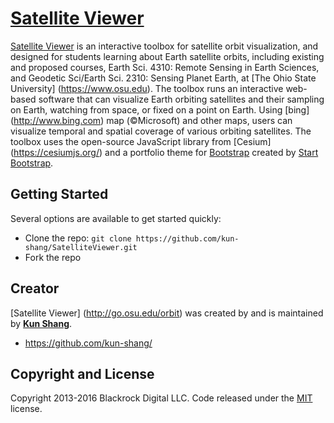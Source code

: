 # [Satellite Viewer](http://go.osu.edu/orbit)

[Satellite Viewer](http://go.osu.edu/orbit) is an interactive toolbox for satellite orbit visualization, and designed for students learning about Earth satellite orbits, including existing and proposed courses, Earth Sci. 4310: Remote Sensing in Earth Sciences, and Geodetic Sci/Earth Sci. 2310: Sensing Planet Earth, at [The Ohio State University] (https://www.osu.edu). The toolbox runs an interactive web-based software that can visualize Earth orbiting satellites and their sampling on Earth, watching from space, or fixed on a point on Earth. Using [bing] (http://www.bing.com) map (©Microsoft) and other maps, users can visualize temporal and spatial coverage of various orbiting satellites. The toolbox uses the open-source JavaScript library from [Cesium] (https://cesiumjs.org/) and a portfolio theme for [Bootstrap](http://getbootstrap.com/) created by [Start Bootstrap](http://startbootstrap.com/).

## Getting Started

Several options are available to get started quickly:
* Clone the repo: `git clone https://github.com/kun-shang/SatelliteViewer.git`
* Fork the repo

## Creator

[Satellite Viewer] (http://go.osu.edu/orbit) was created by and is maintained by **[Kun Shang](shang.34@osu.edu)**.

* https://github.com/kun-shang/

## Copyright and License

Copyright 2013-2016 Blackrock Digital LLC. Code released under the [MIT](https://github.com/BlackrockDigital/startbootstrap-agency/blob/gh-pages/LICENSE) license.

